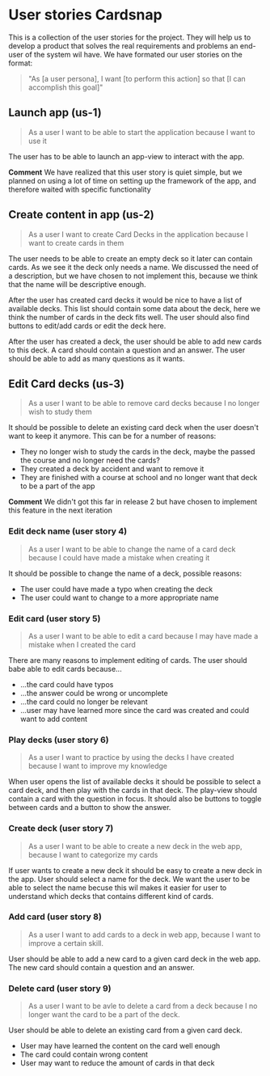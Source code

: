 # User stories Cardsnap

This is a collection of the user stories for the project. They will help us to develop a product that solves the real requirements and problems an end-user of the system wil have.
We have formated our user stories on the format:

> "As [a user persona], I want [to perform this action] so that [I can accomplish this goal]"

## Launch app (us-1)

> As a user I want to be able to start the application because I want to use it

The user has to be able to launch an app-view to interact with the app.

**Comment** We have realized that this user story is quiet simple, but we planned on using a
lot of time on setting up the framework of the app, and therefore waited with specific functionality

## Create content in app (us-2)

> As a user I want to create Card Decks in the application because I want to create cards in them

The user needs to be able to create an empty deck so it later can contain cards. As we see it the deck only needs a name. We discussed the need of a description, but we have chosen to not implement this, because we think that the name will be descriptive enough.

After the user has created card decks it would be nice to have a list of available decks. This list should contain some data about the deck, here we think the number of cards in the deck fits well. The user should also find buttons to edit/add cards or edit the deck here.

After the user has created a deck, the user should be able to add new cards to this deck. A card should contain a question and an answer. The user should be able to add as many questions as it wants.

## Edit Card decks (us-3)

> As a user I want to be able to remove card decks because I no longer wish to study them

It should be possible to delete an existing card deck when the user doesn't want to keep it anymore. This can be for a number of reasons:

-   They no longer wish to study the cards in the deck, maybe the passed the course and no longer need the cards?
-   They created a deck by accident and want to remove it
-   They are finished with a course at school and no longer want that deck to be a part of the app

**Comment** We didn't got this far in release 2 but have chosen to implement this feature in the next iteration

### Edit deck name (user story 4)

> As a user I want to be able to change the name of a card deck because
> I could have made a mistake when creating it

It should be possible to change the name of a deck, possible reasons:

-   The user could have made a typo when creating the deck
-   The user could want to change to a more appropriate name

### Edit card (user story 5)

> As a user I want to be able to edit a card because
> I may have made a mistake when I created the card

There are many reasons to implement editing of cards. The user
should babe able to edit cards because...

-   ...the card could have typos
-   ...the answer could be wrong or uncomplete
-   ...the card could no longer be relevant
-   ...user may have learned more since the card was
    created and could want to add content

### Play decks (user story 6)

> As a user I want to practice by using the decks I have
> created because I want to improve my knowledge

When user opens the list of available decks it should be possible to
select a card deck, and then play with the cards in that deck. The
play-view should contain a card with the question in focus. It should
also be buttons to toggle between cards and a button to show the answer.

### Create deck (user story 7)

> As a user I want to be able to create a new deck in the web
> app, because I want to categorize my cards

If user wants to create a new deck it should be easy to create a new
deck in the app. User should select a name for the deck. We want the user
to be able to select the name becuse this wil makes it easier for user to
understand which decks that contains different kind of cards.

### Add card (user story 8)

> As a user I want to add cards to a deck in web app, because I
> want to improve a certain skill.

User should be able to add a new card to a given card deck
in the web app. The new card should contain a question and an answer.

### Delete card (user story 9)

> As a user I want to be avle to delete a card from a deck
> because I no longer want the card to be a part of the deck.

User should be able to delete an existing card from a given card deck.

-   User may have learned the content on the card well enough
-   The card could contain wrong content
-   User may want to reduce the amount of cards in that deck
